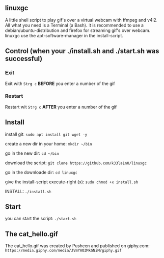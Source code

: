## linuxgc
A little shell script to play gif's over a virtual webcam with ffmpeg and v4l2. All what you need is a Terminal (a Bash). It is recommended to use a debian/ubuntu-distribution and firefox for streaming gif's over webcam. linuxgc use the apt-software-manager in the install-script.


## Control (when your ./install.sh and ./start.sh was successful)
### Exit
Exit with `Strg c`  **BEFORE** you enter a number of the gif
### Restart
Restart wit `Strg c` **AFTER** you enter a number of the gif

## Install
install git: `sudo apt install git wget -y`

create a new dir in your home:
`mkdir ~/bin`

go in the new dir:
`cd ~/bin`

download the script:
`git clone https://github.com/k33la1n0/linuxgc`

go in the downloade dir:
`cd linuxgc`

give the install-script execute-right (x):
`sudo chmod +x install.sh`

INSTALL: `./install.sh`

## Start
you can start the script:
`./start.sh`

## The cat_hello.gif
The cat_hello.gif was created by Pusheen and published on giphy.com: `https://media.giphy.com/media/JVmYAO3MkGNiM/giphy.gif`
